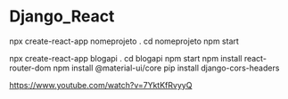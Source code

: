 # Django_React


npx create-react-app nomeprojeto .
cd nomeprojeto
npm start


npx create-react-app blogapi .
cd blogapi
npm start
npm install react-router-dom
npm install @material-ui/core
pip install django-cors-headers


https://www.youtube.com/watch?v=7YktKfRvyyQ
